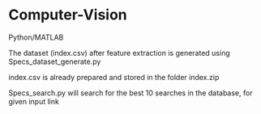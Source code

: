 # Computer-Vision
Python/MATLAB

The dataset (index.csv) after feature extraction is generated using Specs_dataset_generate.py 

index.csv is already prepared and stored in the folder index.zip

Specs_search.py will search for the best 10 searches in the database, for given input link
